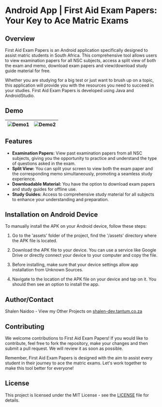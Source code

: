 # Android App | First Aid Exam Papers: Your Key to Ace Matric Exams

## Overview
First Aid Exam Papers is an Android application specifically designed to assist matric students in South Africa. This comprehensive tool allows users to view examination papers for all NSC subjects, access a split view of both the exam and memo, download exam papers and view/download study guide material for free. 

Whether you are studying for a big test or just want to brush up on a topic, this application will provide you with the resources you need to succeed in your studies. First Aid Exam Papers is developed using Java and AndroidStudio. 

## Demo

|    ![Demo1](assets/firstaidexampapers1.gif)    | ![Demo2](assets/firstaidexampapers2.gif) |
| :-----------------------------------------: | :-------------------------------: |

## Features

* **Examination Papers:** View past examination papers from all NSC subjects, giving you the opportunity to practice and understand the type of questions asked in the exam.
* **Split View:** You can split your screen to view both the exam paper and the corresponding memo simultaneously, promoting a seamless study experience.
* **Downloadable Material:** You have the option to download exam papers and study guides for offline use.
* **Study Guides:** Access to comprehensive study material for all subjects to enhance your understanding and preparation.

## Installation on Android Device

To manually install the APK on your Android device, follow these steps:

1. Go to the 'assets' folder of the project, find the '/assets' directory where the APK file is located.

2. Download the APK file to your device. You can use a service like Google Drive or directly connect your device to your computer and copy the file.

3. Before installing, make sure that your device settings allow app installation from Unknown Sources.

4. Navigate to the location of the APK file on your device and tap on it. You should then see an option to install the app.

## Author/Contact

Shalen Naidoo - View my Other Projects on [shalen-dev.tantum.co.za](https://shalen-dev.tantum.co.za)

## Contributing

We welcome contributions to First Aid Exam Papers! If you would like to contribute, feel free to fork the repository, make your changes and then submit a pull request. We will review it as soon as possible.

Remember, First Aid Exam Papers is designed with the aim to assist every student in their journey to ace the matric exams. Let's work together to make this tool better for everyone!

## License

This project is licensed under the MIT License - see the [LICENSE](LICENSE) file for details.